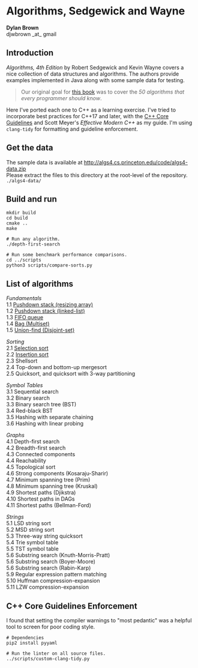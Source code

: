 # Algorithms, Sedgewick and Wayne
**Dylan Brown**  
djwbrown \_at\_ gmail  

## Introduction
_Algorithms, 4th Edition_ by Robert Sedgewick and Kevin Wayne covers a nice collection of data structures and algorithms. The authors provide examples implemented in Java along with some sample data for testing.
> Our original goal for [this book](http://algs4.cs.princeton.edu/code/) was to cover the _50 algorithms that every programmer should know_.

Here I've ported each one to C++ as a learning exercise. I've tried to incorporate best practices for C++17 and later, with the [C++ Core Guidelines](http://isocpp.github.io/CppCoreGuidelines/CppCoreGuidelines) and Scott Meyer's _Effective Modern C++_ as my guide. I'm using `clang-tidy` for formatting and guideline enforcement.

## Get the data
The sample data is available at http://algs4.cs.princeton.edu/code/algs4-data.zip  
Please extract the files to this directory at the root-level of the repository. `./algs4-data/`

## Build and run
```
mkdir build
cd build
cmake ..
make

# Run any algorithm.
./depth-first-search

# Run some benchmark performance comparisons.
cd ../scripts
python3 scripts/compare-sorts.py
```

## List of algorithms
*Fundamentals*  
1.1 [Pushdown stack (resizing array)](src/lifo-stack-resizing-array.cpp)  
1.2 [Pushdown stack (linked-list)](src/lifo-stack-linked-list.cpp)  
1.3 [FIFO queue](src/fifo-queue.cpp)  
1.4 [Bag (Multiset)](src/bag-multiset.cpp)  
1.5 [Union-find (Disjoint-set)](src/union-find.cpp)  

*Sorting*  
2.1 [Selection sort](src/selection-sort.cpp)  
2.2 [Insertion sort](src/insertion-sort.cpp)  
2.3 Shellsort  
2.4 Top-down and bottom-up mergesort  
2.5 Quicksort, and quicksort with 3-way partitioning  

*Symbol Tables*  
3.1 Sequential search  
3.2 Binary search  
3.3 Binary search tree (BST)  
3.4 Red-black BST  
3.5 Hashing with separate chaining  
3.6 Hashing with linear probing  

*Graphs*  
4.1 Depth-first search  
4.2 Breadth-first search  
4.3 Connected components  
4.4 Reachability  
4.5 Topological sort  
4.6 Strong components (Kosaraju-Sharir)  
4.7 Minimum spanning tree (Prim)  
4.8 Minimum spanning tree (Kruskal)  
4.9 Shortest paths (Djikstra)  
4.10 Shortest paths in DAGs  
4.11 Shortest paths (Bellman-Ford)  

*Strings*  
5.1 LSD string sort  
5.2 MSD string sort  
5.3 Three-way string quicksort  
5.4 Trie symbol table  
5.5 TST symbol table  
5.6 Substring search (Knuth-Morris-Pratt)  
5.6 Substring search (Boyer-Moore)  
5.6 Substring search (Rabin-Karp)  
5.9 Regular expression pattern matching  
5.10 Huffman compression-expansion  
5.11 LZW compression-expansion  

## C++ Core Guidelines Enforcement
I found that setting the compiler warnings to "most pedantic" was a helpful tool to screen for poor coding style.
```
# Dependencies
pip2 install pyyaml

# Run the linter on all source files.
../scripts/custom-clang-tidy.py
```
